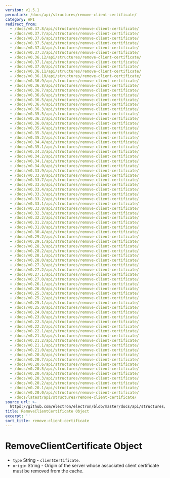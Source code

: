 ```yaml
---
version: v1.5.1
permalink: /docs/api/structures/remove-client-certificate/
category: API
redirect_from:
  - /docs/v0.37.8/api/structures/remove-client-certificate/
  - /docs/v0.37.7/api/structures/remove-client-certificate/
  - /docs/v0.37.6/api/structures/remove-client-certificate/
  - /docs/v0.37.5/api/structures/remove-client-certificate/
  - /docs/v0.37.4/api/structures/remove-client-certificate/
  - /docs/v0.37.3/api/structures/remove-client-certificate/
  - /docs/v0.36.12/api/structures/remove-client-certificate/
  - /docs/v0.37.1/api/structures/remove-client-certificate/
  - /docs/v0.37.0/api/structures/remove-client-certificate/
  - /docs/v0.36.11/api/structures/remove-client-certificate/
  - /docs/v0.36.10/api/structures/remove-client-certificate/
  - /docs/v0.36.9/api/structures/remove-client-certificate/
  - /docs/v0.36.8/api/structures/remove-client-certificate/
  - /docs/v0.36.7/api/structures/remove-client-certificate/
  - /docs/v0.36.6/api/structures/remove-client-certificate/
  - /docs/v0.36.5/api/structures/remove-client-certificate/
  - /docs/v0.36.4/api/structures/remove-client-certificate/
  - /docs/v0.36.3/api/structures/remove-client-certificate/
  - /docs/v0.35.5/api/structures/remove-client-certificate/
  - /docs/v0.36.2/api/structures/remove-client-certificate/
  - /docs/v0.36.0/api/structures/remove-client-certificate/
  - /docs/v0.35.4/api/structures/remove-client-certificate/
  - /docs/v0.35.3/api/structures/remove-client-certificate/
  - /docs/v0.35.2/api/structures/remove-client-certificate/
  - /docs/v0.34.4/api/structures/remove-client-certificate/
  - /docs/v0.35.1/api/structures/remove-client-certificate/
  - /docs/v0.34.3/api/structures/remove-client-certificate/
  - /docs/v0.34.2/api/structures/remove-client-certificate/
  - /docs/v0.34.1/api/structures/remove-client-certificate/
  - /docs/v0.34.0/api/structures/remove-client-certificate/
  - /docs/v0.33.9/api/structures/remove-client-certificate/
  - /docs/v0.33.8/api/structures/remove-client-certificate/
  - /docs/v0.33.7/api/structures/remove-client-certificate/
  - /docs/v0.33.6/api/structures/remove-client-certificate/
  - /docs/v0.33.4/api/structures/remove-client-certificate/
  - /docs/v0.33.3/api/structures/remove-client-certificate/
  - /docs/v0.33.2/api/structures/remove-client-certificate/
  - /docs/v0.33.1/api/structures/remove-client-certificate/
  - /docs/v0.33.0/api/structures/remove-client-certificate/
  - /docs/v0.32.3/api/structures/remove-client-certificate/
  - /docs/v0.32.2/api/structures/remove-client-certificate/
  - /docs/v0.31.2/api/structures/remove-client-certificate/
  - /docs/v0.31.0/api/structures/remove-client-certificate/
  - /docs/v0.30.4/api/structures/remove-client-certificate/
  - /docs/v0.29.2/api/structures/remove-client-certificate/
  - /docs/v0.29.1/api/structures/remove-client-certificate/
  - /docs/v0.28.3/api/structures/remove-client-certificate/
  - /docs/v0.28.2/api/structures/remove-client-certificate/
  - /docs/v0.28.1/api/structures/remove-client-certificate/
  - /docs/v0.28.0/api/structures/remove-client-certificate/
  - /docs/v0.27.3/api/structures/remove-client-certificate/
  - /docs/v0.27.2/api/structures/remove-client-certificate/
  - /docs/v0.27.1/api/structures/remove-client-certificate/
  - /docs/v0.27.0/api/structures/remove-client-certificate/
  - /docs/v0.26.1/api/structures/remove-client-certificate/
  - /docs/v0.26.0/api/structures/remove-client-certificate/
  - /docs/v0.25.3/api/structures/remove-client-certificate/
  - /docs/v0.25.2/api/structures/remove-client-certificate/
  - /docs/v0.25.1/api/structures/remove-client-certificate/
  - /docs/v0.25.0/api/structures/remove-client-certificate/
  - /docs/v0.24.0/api/structures/remove-client-certificate/
  - /docs/v0.23.0/api/structures/remove-client-certificate/
  - /docs/v0.22.3/api/structures/remove-client-certificate/
  - /docs/v0.22.2/api/structures/remove-client-certificate/
  - /docs/v0.22.1/api/structures/remove-client-certificate/
  - /docs/v0.21.3/api/structures/remove-client-certificate/
  - /docs/v0.21.2/api/structures/remove-client-certificate/
  - /docs/v0.21.1/api/structures/remove-client-certificate/
  - /docs/v0.21.0/api/structures/remove-client-certificate/
  - /docs/v0.20.8/api/structures/remove-client-certificate/
  - /docs/v0.20.7/api/structures/remove-client-certificate/
  - /docs/v0.20.6/api/structures/remove-client-certificate/
  - /docs/v0.20.5/api/structures/remove-client-certificate/
  - /docs/v0.20.4/api/structures/remove-client-certificate/
  - /docs/v0.20.3/api/structures/remove-client-certificate/
  - /docs/v0.20.2/api/structures/remove-client-certificate/
  - /docs/v0.20.1/api/structures/remove-client-certificate/
  - /docs/v0.20.0/api/structures/remove-client-certificate/
  - /docs/latest/api/structures/remove-client-certificate/
source_url: >-
  https://github.com/electron/electron/blob/master/docs/api/structures/remove-client-certificate.md
title: RemoveClientCertificate Object
excerpt: ''
sort_title: remove-client-certificate
---
```

# RemoveClientCertificate Object

*   `type` String - `clientCertificate`.
*   `origin` String - Origin of the server whose associated client certificate must be removed from the cache.
